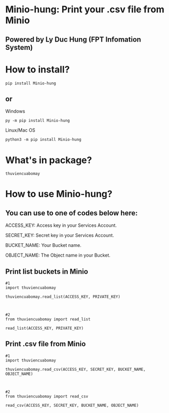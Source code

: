 
# Minio-hung: Print your .csv file from Minio
## Powered by Ly Duc Hung (FPT Infomation System)

# How to install?
```
pip install Minio-hung
```
## or

Windows
```
py -m pip install Minio-hung
```
Linux/Mac OS
```
python3 -m pip install Minio-hung
```

# What's in package?
```
thuviencuabomay
```

# How to use Minio-hung?

## You can use to one of codes below here:

ACCESS_KEY: Access key in your Services Account.

SECRET_KEY: Secret key in your Services Account.

BUCKET_NAME: Your Bucket name.

OBJECT_NAME: The Object name in your Bucket.

## Print list buckets in Minio
```
#1
import thuviencuabomay

thuviencuabomay.read_list(ACCESS_KEY, PRIVATE_KEY)



#2
from thuviencuabomay import read_list

read_list(ACCESS_KEY, PRIVATE_KEY)

```

## Print .csv file from Minio
```
#1
import thuviencuabomay

thuviencuabomay.read_csv(ACCESS_KEY, SECRET_KEY, BUCKET_NAME, OBJECT_NAME)



#2
from thuviencuabomay import read_csv

read_csv(ACCESS_KEY, SECRET_KEY, BUCKET_NAME, OBJECT_NAME)

```